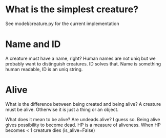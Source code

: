 # What is the simplest creature?

See model/creature.py for the current implementation

# Name and ID
A creature must have a name, right? Human names are not uniq but we probably want to distinguish creatures.
ID solves that. Name is something human readable, ID is an uniq string.

# Alive
What is the difference between being created and being alive?
A creature must be alive. Otherwise it is just a thing or an object.

What does it mean to be alive? Are undeads alive? I guess so.
Being alive gives possibility to become dead.
HP is a measure of aliveness. When HP becomes < 1 creature dies (is_alive=False)
